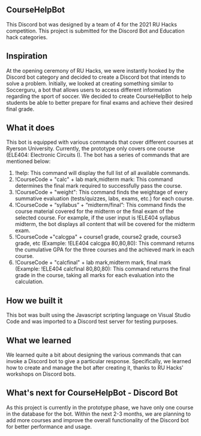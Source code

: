 ## CourseHelpBot
This Discord bot was designed by a team of 4 for the 2021 RU Hacks competition. This project is submitted for the Discord Bot and Education hack categories.

## Inspiration
At the opening ceremony of RU Hacks, we were instantly hooked by the Discord bot category and decided to create a Discord bot that intends to solve a problem. Initially, we looked at creating something similar to Soccerguru, a bot that allows users to access different information regarding the sport of soccer.  We decided to create CourseHelpBot to help students be able to better prepare for final exams and achieve their desired final grade. 

## What it does
This bot is equipped with various commands that cover different courses at Ryerson University. Currently, the prototype only covers one course (ELE404: Electronic Circuits I). The bot has a series of commands that are mentioned below:

1. !help: This command will display the full list of all available commands.
2. !CourseCode + "calc" + lab mark,midterm mark: This command determines the final mark required to successfully pass the course.
3. !CourseCode + "weight": This command finds the weightage of every summative evaluation (tests/quizzes, labs, exams, etc.) for each course.
4. !CourseCode + “syllabus” +  “midterm/final”: This command finds the course material covered for the midterm or the final exam of the selected course. For example, if the user input is !ELE404 syllabus midterm, the bot displays all content that will be covered for the midterm exam.
5. !CourseCode +"calcgpa" + course1 grade, course2 grade, course3 grade, etc (Example: !ELE404 calcgpa 80,80,80): This command returns the cumulative GPA for the three courses and the achieved mark in each course.
6.  !CourseCode + "calcfinal" + lab mark,midterm mark, final mark (Example: !ELE404 calcfinal 80,80,80): This command returns the final grade in the course, taking all marks for each evaluation into the calculation.

## How we built it
This bot was built using the Javascript scripting language on Visual Studio Code and was imported to a Discord test server for testing purposes. 

## What we learned
We learned quite a bit about designing the various commands that can invoke a Discord bot to give a particular response. Specifically, we learned how to create and manage the bot after creating it, thanks to RU Hacks' workshops on Discord bots.

## What's next for CourseHelpBot - Discord Bot
As this project is currently in the prototype phase, we have only one course in the database for the bot. Within the next 2-3 months, we are planning to add more courses and improve the overall functionality of the Discord bot for better performance and usage.
